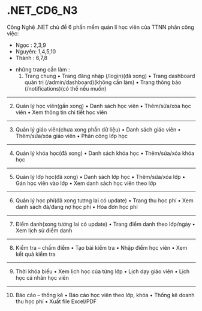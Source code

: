 # .NET_CD6_N3
Công Nghệ .NET chủ đề 6 phần mềm quản lí học viên của TTNN
phân công việc:
- Ngọc :
2,3,9
- Nguyên:
1,4,5,10
- Thành :
6,7,8
* những trang cần làm :
  1. Trang chung
•	Trang đăng nhập (/login)(đã xong)
•	Trang dashboard quản trị (/admin/dashboard)(không cần làm)
•	Trang thông báo (/notifications)(có thể nếu muốn)
________________________________________
2. Quản lý học viên(gần xong)
•	Danh sách học viên
•	Thêm/sửa/xóa học viên
•	Xem thông tin chi tiết học viên
________________________________________
3. Quản lý giáo viên(chưa xong phần dữ liệu)
•	Danh sách giáo viên
•	Thêm/sửa/xóa giáo viên
•	Phân công lớp học
________________________________________
4. Quản lý khóa học(đã xong)
•	Danh sách khóa học
•	Thêm/sửa/xóa khóa học
________________________________________
5. Quản lý lớp học(đã xong)
•	Danh sách lớp học
•	Thêm/sửa/xóa lớp
•	Gán học viên vào lớp
•	Xem danh sách học viên theo lớp
________________________________________
6. Quản lý học phí(đã xong tương lai có update)
•	Trang thu học phí
•	Xem danh sách đã/đang nợ học phí
•	Hóa đơn học phí
________________________________________
7. Điểm danh(xong tương lai có update)
•	Trang điểm danh theo lớp/ngày
•	Xem lịch sử điểm danh
________________________________________
8. Kiểm tra – chấm điểm
•	Tạo bài kiểm tra
•	Nhập điểm học viên
•	Xem kết quả kiểm tra
________________________________________
9. Thời khóa biểu
•	Xem lịch học của từng lớp
•	Lịch dạy giáo viên
•	Lịch học cá nhân học viên
________________________________________
10. Báo cáo – thống kê
•	Báo cáo học viên theo lớp, khóa
•	Thống kê doanh thu học phí
•	Xuất file Excel/PDF



